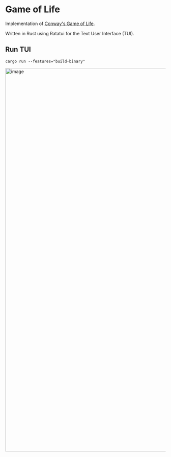 # Game of Life

Implementation of [Conway's Game of Life](https://en.wikipedia.org/wiki/Conway%27s_Game_of_Life).

Written in Rust using Ratatui for the Text User Interface (TUI).

## Run TUI

`cargo run --features="build-binary"`

<img width="1200" alt="image" src="https://github.com/user-attachments/assets/63ff7fc7-5d7f-447a-a9de-496dbe611fcd" />
